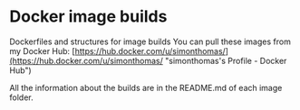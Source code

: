# Docker image builds
Dockerfiles and structures for image builds
You can pull these images from my Docker Hub: 
[https://hub.docker.com/u/simonthomas/](https://hub.docker.com/u/simonthomas/ "simonthomas's Profile - Docker Hub")

All the information about the builds are in the README.md of each image folder.

